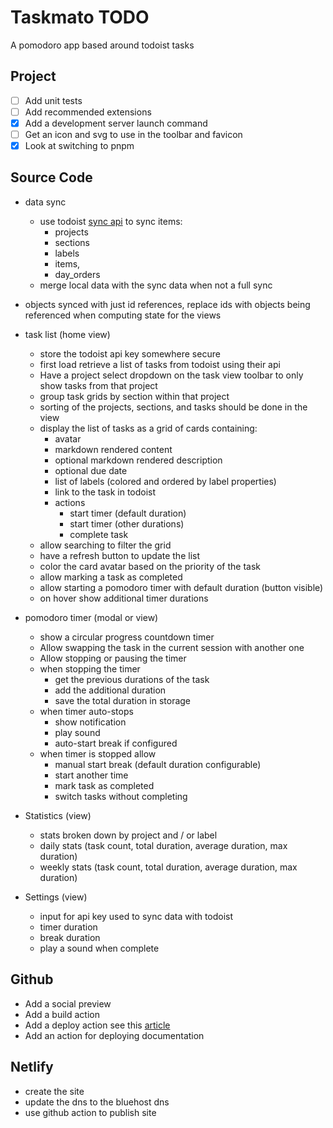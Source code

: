 # Taskmato TODO

A pomodoro app based around todoist tasks

## Project

- [ ] Add unit tests
- [ ] Add recommended extensions
- [x] Add a development server launch command
- [ ] Get an icon and svg to use in the toolbar and favicon
- [x] Look at switching to pnpm

## Source Code

- data sync

  - use todoist [sync api](https://developer.todoist.com/sync/v9/#read-resources) to sync items:
    - projects
    - sections
    - labels
    - items,
    - day_orders
  - merge local data with the sync data when not a full sync

- objects synced with just id references, replace ids with objects being referenced when computing state for the views

- task list (home view)

  - store the todoist api key somewhere secure
  - first load retrieve a list of tasks from todoist using their api
  - Have a project select dropdown on the task view toolbar to only show tasks from that project
  - group task grids by section within that project
  - sorting of the projects, sections, and tasks should be done in the view
  - display the list of tasks as a grid of cards containing:
    - avatar
    - markdown rendered content
    - optional markdown rendered description
    - optional due date
    - list of labels (colored and ordered by label properties)
    - link to the task in todoist
    - actions
      - start timer (default duration)
      - start timer (other durations)
      - complete task
  - allow searching to filter the grid
  - have a refresh button to update the list
  - color the card avatar based on the priority of the task
  - allow marking a task as completed
  - allow starting a pomodoro timer with default duration (button visible)
  - on hover show additional timer durations

- pomodoro timer (modal or view)

  - show a circular progress countdown timer
  - Allow swapping the task in the current session with another one
  - Allow stopping or pausing the timer
  - when stopping the timer
    - get the previous durations of the task
    - add the additional duration
    - save the total duration in storage
  - when timer auto-stops
    - show notification
    - play sound
    - auto-start break if configured
  - when timer is stopped allow
    - manual start break (default duration configurable)
    - start another time
    - mark task as completed
    - switch tasks without completing

- Statistics (view)

  - stats broken down by project and / or label
  - daily stats (task count, total duration, average duration, max duration)
  - weekly stats (task count, total duration, average duration, max duration)

- Settings (view)

  - input for api key used to sync data with todoist
  - timer duration
  - break duration
  - play a sound when complete

## Github

- Add a social preview
- Add a build action
- Add a deploy action see this [article](https://www.raulmelo.me/en/blog/deploying-netlify-github-actions-guide)
- Add an action for deploying documentation

## Netlify

- create the site
- update the dns to the bluehost dns
- use github action to publish site
